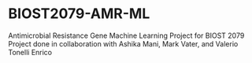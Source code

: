 # BIOST2079-AMR-ML
Antimicrobial Resistance Gene Machine Learning Project for BIOST 2079
Project done in collaboration with Ashika Mani, Mark Vater, and Valerio Tonelli Enrico
